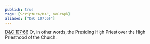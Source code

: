 ```yaml
---
publish: true
tags: [Scripture/DaC, noGraph]
aliases: ["D&C 107:66"]
---
```

[D&C 107:66](https://churchofjesuschrist.org/study/scriptures/dc-testament/dc/107?lang=eng&id=p66#p66) Or, in other words, the Presiding High Priest over the High Priesthood of the Church.
